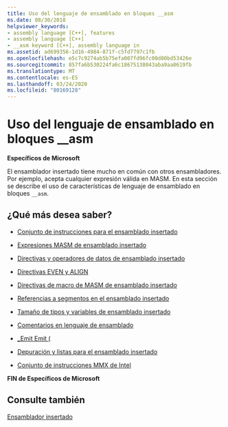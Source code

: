 ```yaml
---
title: Uso del lenguaje de ensamblado en bloques __asm
ms.date: 08/30/2018
helpviewer_keywords:
- assembly language [C++], features
- assembly language [C++]
- __asm keyword [C++], assembly language in
ms.assetid: ad699356-1d16-4984-871f-c5fd7797c1fb
ms.openlocfilehash: e5c7c9274ab5b75efa007fd96fc00d80bd53426e
ms.sourcegitcommit: 857fa6b530224fa6c18675138043aba9aa0619fb
ms.translationtype: MT
ms.contentlocale: es-ES
ms.lasthandoff: 03/24/2020
ms.locfileid: "80169128"
---
```

# <a name="using-assembly-language-in-__asm-blocks"></a>Uso del lenguaje de ensamblado en bloques __asm

**Específicos de Microsoft**

El ensamblador insertado tiene mucho en común con otros ensambladores. Por ejemplo, acepta cualquier expresión válida en MASM. En esta sección se describe el uso de características de lenguaje de ensamblado en bloques `__asm`.

## <a name="what-do-you-want-to-know-more-about"></a>¿Qué más desea saber?

- [Conjunto de instrucciones para el ensamblado insertado](../../assembler/inline/instruction-set-for-inline-assembly.md)

- [Expresiones MASM de ensamblado insertado](../../assembler/inline/masm-expressions-in-inline-assembly.md)

- [Directivas y operadores de datos de ensamblado insertado](../../assembler/inline/data-directives-and-operators-in-inline-assembly.md)

- [Directivas EVEN y ALIGN](../../assembler/inline/even-and-align-directives.md)

- [Directivas de macro de MASM de ensamblado insertado](../../assembler/inline/masm-macro-directives-in-inline-assembly.md)

- [Referencias a segmentos en el ensamblado insertado](../../assembler/inline/segment-references-in-inline-assembly.md)

- [Tamaño de tipos y variables de ensamblado insertado](../../assembler/inline/type-and-variable-sizes-in-inline-assembly.md)

- [Comentarios en lenguaje de ensamblado](../../assembler/inline/assembly-language-comments.md)

- [_Emit Emit (](../../assembler/inline/emit-pseudoinstruction.md)

- [Depuración y listas para el ensamblado insertado](../../assembler/inline/debugging-and-listings-for-inline-assembly.md)

- [Conjunto de instrucciones MMX de Intel](../../assembler/inline/intel-s-mmx-instruction-set.md)

**FIN de Específicos de Microsoft**

## <a name="see-also"></a>Consulte también

[Ensamblador insertado](../../assembler/inline/inline-assembler.md)<br/>
